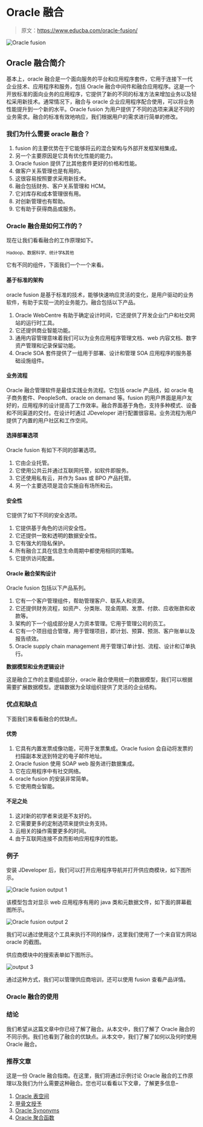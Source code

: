 # Oracle 融合

> 原文：<https://www.educba.com/oracle-fusion/>

![Oracle fusion](img/80d114ecc6dcefbc7d37fe9e974861cc.png)



## Oracle 融合简介

基本上，oracle 融合是一个面向服务的平台和应用程序套件，它用于连接下一代企业技术、应用程序和服务，包括 Oracle 融合中间件和融合应用程序。这是一个开放标准的面向业务的应用程序，它提供了新的不同的标准方法来增加业务以及轻松采用新技术。通常情况下，融合与 oracle 企业应用程序配合使用，可以将业务性能提升到一个新的水平。Oracle fusion 为用户提供了不同的选项来满足不同的业务需求。融合的标准有效地响应，我们根据用户的需求进行简单的修改。

### 我们为什么需要 oracle 融合？

1.  fusion 的主要优势在于它能够将云的混合架构与外部开发框架相集成。
2.  另一个主要原因是它具有优化性能的能力。
3.  Oracle fusion 提供了比其他套件更好的价格和性能。
4.  做客户关系管理也是有用的。
5.  这很容易按照要求采用新技术。
6.  融合包括财务、客户关系管理和 HCM。
7.  它对库存和成本管理很有用。
8.  对创新管理也有帮助。
9.  它有助于获得商品或服务。

### Oracle 融合是如何工作的？

现在让我们看看融合的工作原理如下。

<small>Hadoop、数据科学、统计学&其他</small>

它有不同的组件，下面我们一个一个来看。

#### 基于标准的架构

oracle fusion 是基于标准的技术，能够快速响应灵活的变化，是用户驱动的业务软件，有助于实现一流的业务能力。融合包括以下产品。

1.  Oracle WebCentre 有助于确定设计时间，它还提供了开发企业门户和社交网站的运行时工具。
2.  它还提供商业智能功能。
3.  通用内容管理意味着我们可以为业务应用程序管理文档、web 内容文档、数字资产管理和记录保留功能。
4.  Oracle SOA 套件提供了一组用于部署、设计和管理 SOA 应用程序的服务基础设施组件。

#### 业务流程

Oracle 融合管理软件是最佳实践业务流程。它包括 oracle 产品线，如 oracle 电子商务套件、PeopleSoft、oracle on demand 等。fusion 的用户界面是用户友好的，应用程序的设计提高了工作效率。融合界面基于角色，支持多种模式、设备和不同渠道的交付。在设计时通过 JDeveloper 进行配置很容易。业务流程为用户提供了内置的用户社区和工作空间。

#### 选择部署选项

Oracle fusion 有如下不同的部署选项。

1.  它由企业托管。
2.  它使用公共云并通过互联网托管，如软件即服务。
3.  它还使用私有云，并作为 Saas 或 BPO 产品托管。
4.  另一个主要选项是混合实施自有场所和云。

#### 安全性

它提供了如下不同的安全选项。

1.  它提供基于角色的访问安全性。
2.  它还提供一致和透明的数据安全性。
3.  它有强大的隐私保护。
4.  所有融合工具在信息生命周期中都使用相同的策略。
5.  它提供访问配置。

#### Oracle 融合架构设计

Oracle fusion 包括以下产品系列。

1.  它有一个客户管理组件，帮助管理客户、联系人和资源。
2.  它还提供财务流程，如资产、分类账、现金周期、发票、付款、应收账款和收款等。
3.  架构的下一个组成部分是人力资本管理。它用于管理公司的员工。
4.  它有一个项目组合管理，用于管理项目，即计划、预算、预测、客户账单以及报告绩效。
5.  Oracle supply chain management 用于管理订单计划、流程、设计和订单执行。

**数据模型和业务逻辑设计**

这是融合工作的主要组成部分，oracle 融合使用统一的数据模型，我们可以根据需要扩展数据模型。逻辑数据为全球组织提供了灵活的企业结构。

### 优点和缺点

下面我们来看看融合的优缺点。

#### 优势

1.  它具有内置发票成像功能，可用于发票集成。Oracle fusion 会自动将发票的扫描副本发送到特定的电子邮件地址。
2.  Oracle fusion 使用 SOAP web 服务进行数据集成。
3.  它在应用程序中有社交网络。
4.  oracle fusion 的安装非常简单。
5.  它使用商业智能。

#### 不足之处

1.  这对新的初学者来说是不友好的。
2.  它需要更多的定制选项来提供业务支持。
3.  云相关的操作需要更多的时间。
4.  由于互联网连接不良而影响应用程序的性能。

### 例子

安装 JDeveloper 后，我们可以打开应用程序导航并打开供应商模块，如下图所示。

![Oracle fusion output 1](img/5f7f7e55a7f59a57c744d2b996c44d47.png)



该模型包含对显示 web 应用程序有用的 java 类和元数据文件，如下面的屏幕截图所示。

![Oracle fusion output 2](img/075c86c33fad2c09e55a251a87348f0c.png)



我们可以通过使用这个工具来执行不同的操作，这里我们使用了一个来自官方网站 oracle 的截图。

供应商模块中的搜索表单如下图所示。

![output 3](img/d4790aff90e3ad8603ce2e549c198a59.png)



通过这种方式，我们可以管理供应商培训，还可以使用 fusion 查看产品详情。

### Oracle 融合的使用

### 结论

我们希望从这篇文章中你已经了解了融合。从本文中，我们了解了 Oracle 融合的不同示例。我们也看到了融合的优缺点。从本文中，我们了解了如何以及何时使用 Oracle 融合。

### 推荐文章

这是一份 Oracle 融合指南。在这里，我们将通过示例讨论 Oracle 融合的工作原理以及我们为什么需要这种融合。您也可以看看以下文章，了解更多信息–

1.  [Oracle 表空间](https://www.educba.com/oracle-tablespace/)
2.  [甲骨文授予](https://www.educba.com/oracle-grant/)
3.  [Oracle Synonyms](https://www.educba.com/oracle-synonyms/)
4.  [Oracle 聚合函数](https://www.educba.com/oracle-aggregate-functions/)





